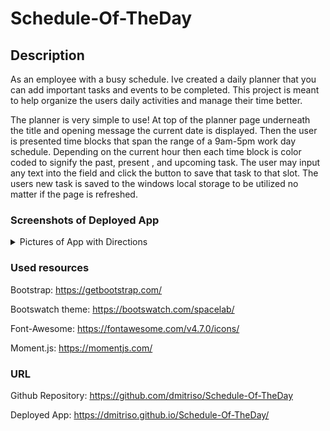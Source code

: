 # Schedule-Of-TheDay

## Description

As an employee with a busy schedule. Ive created a daily planner that you can add important tasks and events to be completed. This project is meant to help organize the users daily activities and manage their time better. 

The planner is very simple to use! At top of the planner page underneath the title and opening message the current date is displayed. Then the user is presented time blocks that span the range of a 9am-5pm work day schedule. Depending on the current hour then each time block is color coded to signify the past, present , and upcoming task. The user may input any text into the field and click the button to save that task to that slot. The users new task is saved to the windows local storage to be utilized no matter if the page is refreshed. 


### Screenshots of Deployed App

<details>

<summary>Pictures of App with Directions</summary>

Here is an image of the day planner ive created! it shows the current date and has entry fields for every hour of the schedule. The user may input any task or event into the time blocks.
When the task has been entered the user may click the button to save into localStorage.
![Schedule-day-planner1](https://user-images.githubusercontent.com/64864829/101401612-9cb59200-38a0-11eb-9488-3e68f8fdfaa9.jpg)

Each time block is automatically color coded to represent wether it is past the task hour , currently on the task hour, or the task hour has yet to occur. When the user refreshes the page all user saved tasks persist.
![Schedule-day-planner2](https://user-images.githubusercontent.com/64864829/101401609-9c1cfb80-38a0-11eb-9049-d95b26414031.jpg)



</details>

### Used resources

Bootstrap: https://getbootstrap.com/

Bootswatch theme: https://bootswatch.com/spacelab/

Font-Awesome: https://fontawesome.com/v4.7.0/icons/

Moment.js: https://momentjs.com/




### URL

Github Repository: https://github.com/dmitriso/Schedule-Of-TheDay

Deployed App: https://dmitriso.github.io/Schedule-Of-TheDay/




